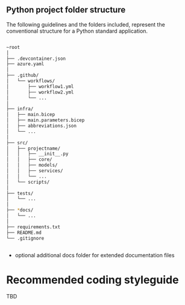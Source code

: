 ## Python project folder structure

The following guidelines and the folders included, represent the conventional structure for a Python standard application.

```bash

~root
│
├── .devcontainer.json              
├── azure.yaml                      
│
├── .github/
│   └── workflows/
│       ├── workflow1.yml           
│       ├── workflow2.yml           
│       └── ...                     
│
├── infra/
│   ├── main.bicep                  
│   ├── main.parameters.bicep       
│   ├── abbreviations.json          
│   └── ...                         
│
├── src/                            
│   ├── projectname/                
│   │   ├── __init__.py             
│   │   ├── core/                   
│   │   ├── models/                 
│   │   ├── services/               
│   │   └── ...
│   └── scripts/                    
│
├── tests/                          
│   └── ...                         
│
├── *docs/                           
│   └── ...                         
│
├── requirements.txt                
├── README.md                       
└── .gitignore                      
             

```
* optional additional docs folder for extended documentation files

# Recommended coding styleguide

TBD